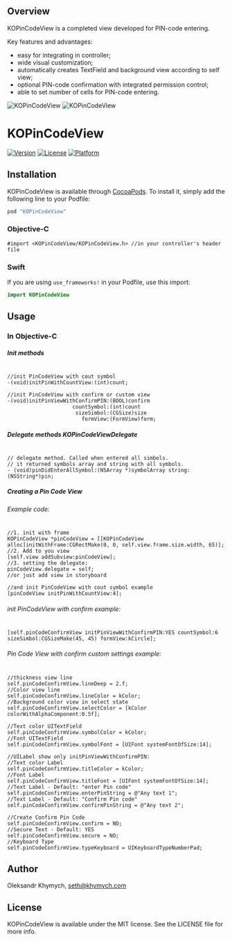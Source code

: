 ## Overview
KOPinCodeView is a completed view developed for PIN-code entering. 

Key features and advantages:
 - easy for integrating in controller;
 - wide visual customization; 
 - automatically creates TextField and background view according to self view;
 - optional PIN-code confirmation with integrated permission control; 
 - able to set number of cells for PIN-code entering.

![KOPinCodeView](https://github.com/SethSky/KOPinCodeView/blob/master/KOPinCodeView/Assets/pin_code_view.gif?raw=true)
![KOPinCodeView](https://github.com/SethSky/KOPinCodeView/blob/master/KOPinCodeView/Assets/pin_code_view_confirm.gif?raw=true)


# KOPinCodeView
[![Version](https://img.shields.io/cocoapods/v/KOPinCodeView.svg?style=flat)](http://cocoapods.org/pods/KOPinCodeView)
[![License](https://img.shields.io/cocoapods/l/KOPinCodeView.svg?style=flat)](http://cocoapods.org/pods/KOPinCodeView)
[![Platform](https://img.shields.io/cocoapods/p/KOPinCodeView.svg?style=flat)](http://cocoapods.org/pods/KOPinCodeView)

## Installation
KOPinCodeView is available through [CocoaPods](http://cocoapods.org). To install
it, simply add the following line to your Podfile:

```ruby
pod "KOPinCodeView"
```
### Objective-C
```objc 
#import <KOPinCodeView/KOPinCodeView.h> //in your controller's header file
``` 
### Swift
If you are using `use_frameworks!` in your Podfile, use this import:
```swift
import KOPinCodeView
```
## Usage
### In Objective-C
##### Init methods
#
```objc
//init PinCodeView with cout symbol
-(void)initPinWithCountView:(int)count;

//init PinCodeView with confirm or custom view
-(void)initPinViewWithConfirmPIN:(BOOL)confirm
                     countSymbol:(int)count
                      sizeSimbol:(CGSize)size
                        formView:(FormView)form;
```
##### Delegate methods KOPinCodeViewDelegate
#
```objc
// delegate method. Called when entered all simbols.
// it returned symbols array and string with all symbols.
- (void)pinDidEnterAllSymbol:(NSArray *)symbolArray string:(NSString*)pin;
```
##### Creating a Pin Code View 
###### Example code:
#
```objc
//1. init with frame
KOPinCodeView *pinCodeView = [[KOPinCodeView alloc]initWithFrame:CGRectMake(0, 0, self.view.frame.size.width, 65)];
//2. Add to you view
[self.view addSubview:pinCodeView];
//3. setting the delegate:
pinCodeView.delegate = self;
//or just add view in storyboard  
```
```objc
//and init PinCodeView with cout symbol example
[pinCodeView initPinWithCountView:4];
```
###### init PinCodeView with confirm example:
#
```objc
[self.pinCodeConfirmView initPinViewWithConfirmPIN:YES countSymbol:6 sizeSimbol:CGSizeMake(45, 45) formView:kCircle];
```

###### Pin Code View with confirm custom settings example:
#
```objc
//thickness view line
self.pinCodeConfirmView.lineDeep = 2.f;
//Color view line
self.pinCodeConfirmView.lineColor = kColor;
//Background color view in select state
self.pinCodeConfirmView.selectColor = [kColor colorWithAlphaComponent:0.5f];

//Text color UITextField
self.pinCodeConfirmView.symbolColor = kColor;
//Font UITextField
self.pinCodeConfirmView.symbolFont = [UIFont systemFontOfSize:14];

//UILabel show only initPinViewWithConfirmPIN:
//Text color Label
self.pinCodeConfirmView.titleColor = kColor;
//Font Label
self.pinCodeConfirmView.titleFont = [UIFont systemFontOfSize:14];
//Text Label - Default: "enter Pin code"
self.pinCodeConfirmView.enterPinString = @"Any text 1";
//Text Label - Default: "Confirm Pin code"
self.pinCodeConfirmView.confirmPinString = @"Any text 2";

//Create Confirm Pin Code
self.pinCodeConfirmView.confirm = NO;
//Secure Text - Default: YES
self.pinCodeConfirmView.secure = NO;
//Keyboard Type
self.pinCodeConfirmView.typeKeyboard = UIKeyboardTypeNumberPad;
```
## Author
Oleksandr Khymych, seth@khymych.com

## License
KOPinCodeView is available under the MIT license. See the LICENSE file for more info.
